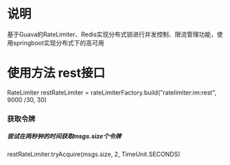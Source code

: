 # 说明
 基于Guava的RateLimiter、Redis实现分布式锁进行并发控制、限流管理功能，使用springboot实现分布式下的高可用
# 使用方法 rest接口
RateLimiter restRateLimiter = rateLimiterFactory.build("ratelimiter:im:rest", 9000 /30, 30)
### 获取令牌 
##### 尝试在两秒钟的时间获取msgs.size个令牌
restRateLimiter.tryAcquire(msgs.size, 2, TimeUnit.SECONDS)
